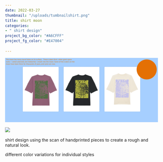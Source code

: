 ```yaml
---
date: 2022-03-27
thumbnail: "/uploads/tumbnailshirt.png"
title: shirt moon
categories:
- " shirt design"
project_bg_color: "#A6CFFF"
project_fg_color: "#E47004"

---
```

![](/uploads/style1shirt.png)

![](/uploads/mnshirt.gif)

shirt design using the scan of handprinted pieces to create a rough and natural look. 

different color variations for individual styles